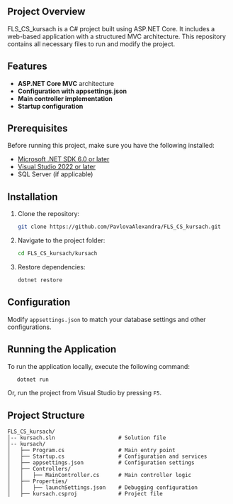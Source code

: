 ## Project Overview
FLS_CS_kursach is a C# project built using ASP.NET Core. It includes a web-based application with a structured MVC architecture. This repository contains all necessary files to run and modify the project.

## Features
- **ASP.NET Core MVC** architecture
- **Configuration with appsettings.json**
- **Main controller implementation**
- **Startup configuration**

## Prerequisites
Before running this project, make sure you have the following installed:
- [Microsoft .NET SDK 6.0 or later](https://dotnet.microsoft.com/en-us/download)
- [Visual Studio 2022 or later](https://visualstudio.microsoft.com/)
- SQL Server (if applicable)

## Installation
1. Clone the repository:
   ```sh
   git clone https://github.com/PavlovaAlexandra/FLS_CS_kursach.git
   ```
2. Navigate to the project folder:
   ```sh
   cd FLS_CS_kursach/kursach
   ```
3. Restore dependencies:
   ```sh
   dotnet restore
   ```

## Configuration
Modify `appsettings.json` to match your database settings and other configurations.

## Running the Application
To run the application locally, execute the following command:
```sh
   dotnet run
```
Or, run the project from Visual Studio by pressing `F5`.

## Project Structure
```
FLS_CS_kursach/
│-- kursach.sln                    # Solution file
│-- kursach/
│   ├── Program.cs                 # Main entry point
│   ├── Startup.cs                 # Configuration and services
│   ├── appsettings.json           # Configuration settings
│   ├── Controllers/
│   │   ├── MainController.cs      # Main controller logic
│   ├── Properties/
│   │   ├── launchSettings.json    # Debugging configuration
│   ├── kursach.csproj             # Project file
```
